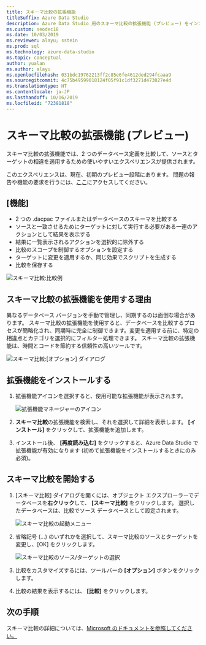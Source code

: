 ```yaml
---
title: スキーマ比較の拡張機能
titleSuffix: Azure Data Studio
description: Azure Data Studio 用のスキーマ比較の拡張機能 (プレビュー) をインストールして使用します
ms.custom: seodec18
ms.date: 10/03/2019
ms.reviewer: alayu; sstein
ms.prod: sql
ms.technology: azure-data-studio
ms.topic: conceptual
author: yualan
ms.author: alayu
ms.openlocfilehash: 031bdc19762213ff2c85e6fe4612ded294fcaaa9
ms.sourcegitcommit: 4c75b49599018124f05f91c1df3271d473827e4d
ms.translationtype: HT
ms.contentlocale: ja-JP
ms.lasthandoff: 10/16/2019
ms.locfileid: "72381818"
---
```

# <a name="schema-compare-extension-preview"></a>スキーマ比較の拡張機能 (プレビュー)
スキーマ比較の拡張機能では、2 つのデータベース定義を比較して、ソースとターゲットの相違を適用するための使いやすいエクスペリエンスが提供されます。

このエクスペリエンスは、現在、初期のプレビュー段階にあります。 問題の報告や機能の要求を行うには、[ここ](https://github.com/microsoft/azuredatastudio/issues)にアクセスしてください。


## <a name="features"></a>[機能]

* 2 つの .dacpac ファイルまたはデータベースのスキーマを比較する
* ソースと一致させるためにターゲットに対して実行する必要がある一連のアクションとして結果を表示する
* 結果に一覧表示されるアクションを選択的に除外する
* 比較のスコープを制御するオプションを設定する
* ターゲットに変更を適用するか、同じ効果でスクリプトを生成する
* 比較を保存する

![スキーマ比較:比較例](media/extensions/schema-compare-extension/schema-compare.png)


## <a name="why-would-i-use-the-schema-compare-extension"></a>スキーマ比較の拡張機能を使用する理由

異なるデータベース バージョンを手動で管理し、同期するのは面倒な場合があります。 スキーマ比較の拡張機能を使用すると、データベースを比較するプロセスが簡略化され、同期時に完全に制御できます。変更を適用する前に、特定の相違点とカテゴリを選択的にフィルター処理できます。 スキーマ比較の拡張機能は、時間とコードを節約する信頼性の高いツールです。

![スキーマ比較:[オプション] ダイアログ](media/extensions/schema-compare-extension/schema-compare-options.png)


## <a name="install-the-extension"></a>拡張機能をインストールする

1. 拡張機能アイコンを選択すると、使用可能な拡張機能が表示されます。

    ![拡張機能マネージャーのアイコン](media/extensions/extension-manager-icon.png)

2. **スキーマ比較**の拡張機能を検索し、それを選択して詳細を表示します。 **[インストール]** をクリックして、拡張機能を追加します。

3. インストール後、 **[再度読み込む]** をクリックすると、Azure Data Studio で拡張機能が有効になります (初めて拡張機能をインストールするときにのみ必須)。


## <a name="launch-a-schema-compare"></a>スキーマ比較を開始する

1. [スキーマ比較] ダイアログを開くには、オブジェクト エクスプローラーでデータベースを**右クリック**して、 **[スキーマ比較]** をクリックします。 選択したデータベースは、比較でソース データベースとして設定されます。

    ![スキーマ比較の起動メニュー](media/extensions/schema-compare-extension/schema-compare-launch.png)


2. 省略記号 (...) のいずれかを選択して、スキーマ比較のソースとターゲットを変更し、[OK] をクリックします。

    ![スキーマ比較のソース/ターゲットの選択](media/extensions/schema-compare-extension/schema-compare-select-source-target.png)

3. 比較をカスタマイズするには、ツールバーの **[オプション]** ボタンをクリックします。

4. 比較の結果を表示するには、 **[比較]** をクリックします。


## <a name="next-steps"></a>次の手順

スキーマ比較の詳細については、[Microsoft のドキュメントを参照してください。](https://docs.microsoft.com/sql/ssdt/how-to-use-schema-compare-to-compare-different-database-definitions)